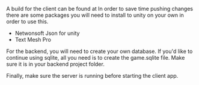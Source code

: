 A build for the client can be found at 
In order to save time pushing changes there are some packages you will need to install to unity on your own in order to use this.
- Netwonsoft Json for unity
- Text Mesh Pro

For the backend, you will need to create your own database. If you'd like to continue using sqlite, all you need is to create the game.sqlite file. 
Make sure it is in your backend project folder.

Finally, make sure the server is running before starting the client app.
